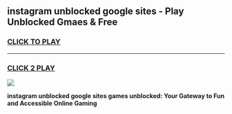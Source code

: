 
## instagram unblocked google sites - Play Unblocked Gmaes & Free
<h3>
<a href="https://news.freeplayer.one?title=instagram_unblocked_google_sites&ref=16F">CLICK TO PLAY</a></h3>
<hr>

<h3>
<a href="https://news.freeplayer.one?title=instagram_unblocked_google_sites&ref=16F">CLICK 2 PLAY</a>
  
</h3>

<a href="https://news.freeplayer.one?title=instagram_unblocked_google_sites&ref=16F/"><img src="https://clearcache.store/games.png"></a>


**instagram unblocked google sites games unblocked: Your Gateway to Fun and Accessible Online Gaming**
